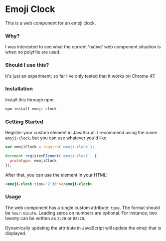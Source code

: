 # Emoji Clock

This is a web component for an emoji clock.

### Why?

I was interested to see what the current 'native' web component situation is when no polyfills are used.

### Should I use this?

It's just an experiment; so far I've only tested that it works on Chrome 47.

### Installation

Install this through npm.

```sh
npm install emoji-clock
```

### Getting Started

Register your custom element in JavaScript. I recommend using the name `emoji-clock`, but you can
use whatever you'd like.

```js
var emojiClock = require('emoji-clock');

document.registerElement('emoji-clock', {
  prototype: emojiClock
});
```

After that, you can use the element in your HTML!

```html
<emoji-clock time="2:30"></emoji-clock>
```

### Usage

The web component has a single custom attribute: `time`. The format should be `hour:minute`. Leading zeros
on numbers are optional. For instance, two twenty can be written as `2:20` or `02:20`.

Dynamically updating the attribute in JavaScript will update the emoji that is displayed.

